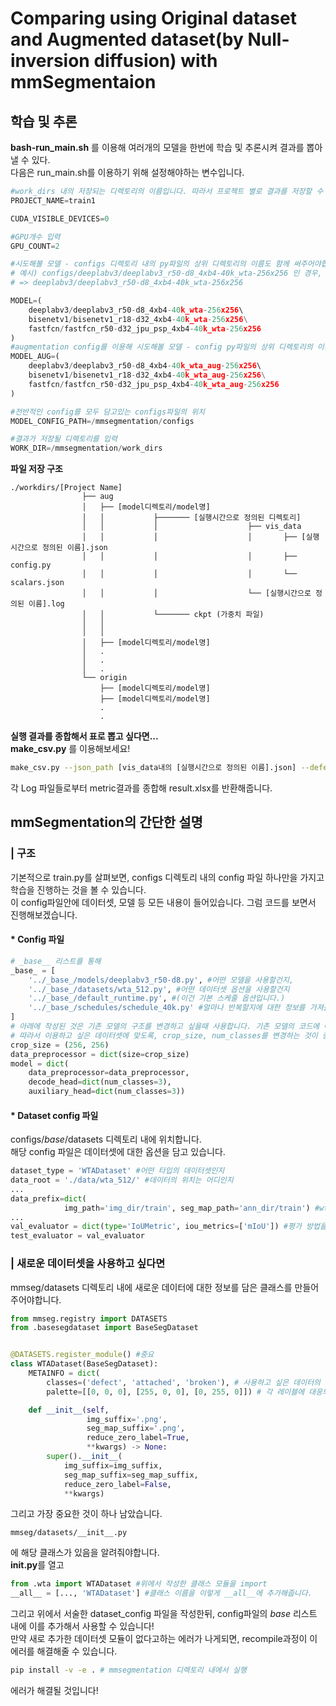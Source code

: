 # Comparing using Original dataset and Augmented dataset(by Null-inversion diffusion) with mmSegmentaion
## 학습 및 추론
**bash-run_main.sh** 를 이용해 여러개의 모델을 한번에 학습 및 추론시켜 결과를 뽑아낼 수 있다.  
다음은 run_main.sh를 이용하기 위해 설정해야하는 변수입니다.
``` python
#work_dirs 내의 저장되는 디렉토리의 이름입니다. 따라서 프로젝트 별로 결과를 저장할 수 있습니다.
PROJECT_NAME=train1 

CUDA_VISIBLE_DEVICES=0 

#GPU개수 입력
GPU_COUNT=2 

#시도해볼 모델 - configs 디렉토리 내의 py파일의 상위 디렉토리의 이름도 함께 써주어야합니다.
# 예시) configs/deeplabv3/deeplabv3_r50-d8_4xb4-40k_wta-256x256 인 경우, 
# => deeplabv3/deeplabv3_r50-d8_4xb4-40k_wta-256x256

MODEL=( 
    deeplabv3/deeplabv3_r50-d8_4xb4-40k_wta-256x256\ 
    bisenetv1/bisenetv1_r18-d32_4xb4-40k_wta-256x256\
    fastfcn/fastfcn_r50-d32_jpu_psp_4xb4-40k_wta-256x256
)
#augmentation config를 이용해 시도해볼 모델 - config py파일의 상위 디렉토리의 이름도 함께 써주어야합니다.
MODEL_AUG=( 
    deeplabv3/deeplabv3_r50-d8_4xb4-40k_wta_aug-256x256\ 
    bisenetv1/bisenetv1_r18-d32_4xb4-40k_wta_aug-256x256\
    fastfcn/fastfcn_r50-d32_jpu_psp_4xb4-40k_wta_aug-256x256
)

#전반적인 config를 모두 담고있는 configs파일의 위치
MODEL_CONFIG_PATH=/mmsegmentation/configs

#결과가 저장될 디렉토리를 입력
WORK_DIR=/mmsegmentation/work_dirs
```
**파일 저장 구조**
```
./workdirs/[Project Name]
                ├── aug
                │   ├── [model디렉토리/model명]
                │   │           ├─────── [실행시간으로 정의된 디렉토리]
                │   │           │                    ├── vis_data
                │   │           │                    │       ├── [실행시간으로 정의된 이름].json
                │   │           │                    │       ├── config.py
                │   │           │                    │       └── scalars.json
                │   │           │                    └── [실행시간으로 정의된 이름].log
                │   │           └─────── ckpt (가중치 파일)
                │   │
                │   │
                │   ├── [model디렉토리/model명]         
                │   .                                
                │   .                                
                │   .
                └── origin
                    ├── [model디렉토리/model명]
                    ├── [model디렉토리/model명]
                    .
                    .
```
**실행 결과를 종합해서 표로 뽑고 싶다면...**  
**make_csv.py** 를 이용해보세요!
```bash
make_csv.py --json_path [vis_data내의 [실행시간으로 정의된 이름].json] --defect_matric_path [[실행시간으로 정의된 디렉토리] 내의 [실행시간으로 정의된 이름].log]
```
각 Log 파일들로부터 metric결과를 종합해 result.xlsx를 반환해줍니다.

## mmSegmentation의 간단한 설명
### | 구조
기본적으로 train.py를 살펴보면, configs 디렉토리 내의 config 파일 하나만을 가지고 학습을 진행하는 것을 볼 수 있습니다.  
이 config파일안에 데이터셋, 모델 등 모든 내용이 들어있습니다. 그럼 코드를 보면서 진행해보겠습니다.
#### * Config 파일
```python
# _base__ 리스트를 통해 
_base_ = [
    '../_base_/models/deeplabv3_r50-d8.py', #어떤 모델을 사용할건지,
    '../_base_/datasets/wta_512.py', #어떤 데이터셋 옵션을 사용할건지
    '../_base_/default_runtime.py', #(이건 기본 스케줄 옵션입니다.)
    '../_base_/schedules/schedule_40k.py' #얼마나 반복할지에 대한 정보를 가져올 수 있습니다.
]
# 아래에 작성된 것은 기존 모델의 구조를 변경하고 싶을때 사용합니다. 기존 모델의 코드에 아래코드가 오버라이딩됩니다.
# 따라서 이용하고 싶은 데이터셋에 맞도록, crop_size, num_classes를 변경하는 것이 중요합니다.
crop_size = (256, 256)
data_preprocessor = dict(size=crop_size)
model = dict(
    data_preprocessor=data_preprocessor,
    decode_head=dict(num_classes=3),
    auxiliary_head=dict(num_classes=3))

```
#### * Dataset config 파일
configs/_base_/datasets 디렉토리 내에 위치합니다.  
해당 config 파일은 데이터셋에 대한 옵션을 담고 있습니다.  
```python
dataset_type = 'WTADataset' #어떤 타입의 데이터셋인지
data_root = './data/wta_512/' #데이터의 위치는 어디인지
...
data_prefix=dict(
            img_path='img_dir/train', seg_map_path='ann_dir/train') #wta512/img_dir: 이미지가 들어있음. wta512/ann_dir에는 레이블이 들어있음을 알려줌.
...
val_evaluator = dict(type='IoUMetric', iou_metrics=['mIoU']) #평가 방법을 정함.
test_evaluator = val_evaluator
```

### | 새로운 데이터셋을 사용하고 싶다면
mmseg/datasets 디렉토리 내에 새로운 데이터에 대한 정보를 담은 클래스를 만들어주어야합니다.  
```python
from mmseg.registry import DATASETS
from .basesegdataset import BaseSegDataset


@DATASETS.register_module() #중요
class WTADataset(BaseSegDataset):
    METAINFO = dict(
        classes=('defect', 'attached', 'broken'), # 사용하고 싶은 데이터의 레이블이름
        palette=[[0, 0, 0], [255, 0, 0], [0, 255, 0]]) # 각 레이블에 대응되는 색상

    def __init__(self,
                 img_suffix='.png',
                 seg_map_suffix='.png',
                 reduce_zero_label=True,
                 **kwargs) -> None:
        super().__init__(
            img_suffix=img_suffix,
            seg_map_suffix=seg_map_suffix,
            reduce_zero_label=False,
            **kwargs)
```  
그리고 가장 중요한 것이 하나 남았습니다.
```
mmseg/datasets/__init__.py
```
에 해당 클래스가 있음을 알려줘야합니다.  
**__init__.py**를 열고 
```python
from .wta import WTADataset #위에서 작성한 클래스 모듈을 import
__all__ = [..., 'WTADataset'] #클래스 이름을 이렇게 __all__에 추가해줍니다.
```
그리고 위에서 서술한 dataset_config 파일을 작성한뒤, config파일의 _base_ 리스트 내에 이를 추가해서 사용할 수 있습니다!  
만약 새로 추가한 데이터셋 모듈이 없다고하는 에러가 나게되면, recompile과정이 이 에러를 해결해줄 수 있습니다.  
```bash
pip install -v -e . # mmsegmentation 디렉토리 내에서 실행
```
에러가 해결될 것입니다!